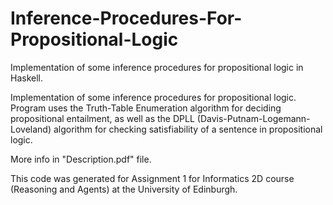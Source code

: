 # Inference-Procedures-For-Propositional-Logic
Implementation of some inference procedures for propositional logic in Haskell.

Implementation of some inference procedures for propositional logic. Program uses the Truth-Table Enumeration algorithm for deciding propositional entailment, as well as the
DPLL (Davis-Putnam-Logemann-Loveland) algorithm for checking satisfiability of a sentence in propositional logic.

More info in "Description.pdf" file.

This code was generated for Assignment 1 for Informatics 2D course (Reasoning and Agents) at the University of Edinburgh.
